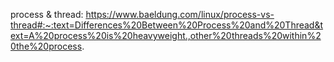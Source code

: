 process & thread: https://www.baeldung.com/linux/process-vs-thread#:~:text=Differences%20Between%20Process%20and%20Thread&text=A%20process%20is%20heavyweight.,other%20threads%20within%20the%20process.


